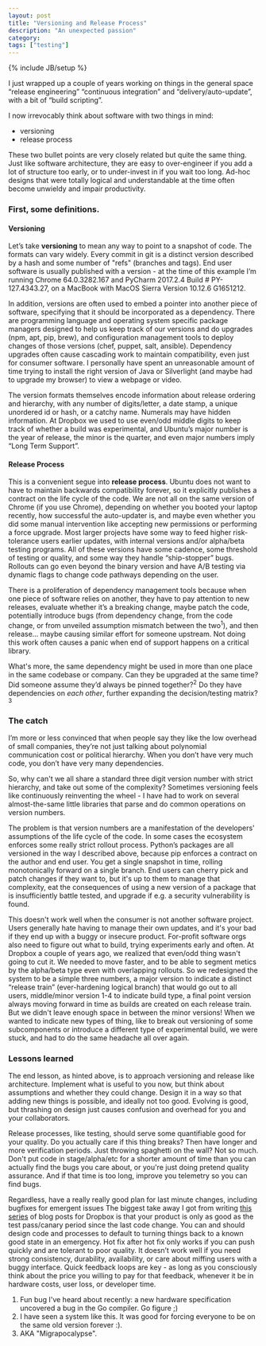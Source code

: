 ```yaml
---
layout: post
title: "Versioning and Release Process"
description: "An unexpected passion"
category: 
tags: ["testing"]
---
```

{% include JB/setup %}

I just wrapped up a couple of years working on things in the general space “release engineering” “continuous integration” and “delivery/auto-update”, with a bit of “build scripting”.

I now irrevocably think about software with two things in mind:

- versioning
- release process

These two bullet points are very closely related but quite the same thing. Just like software architecture, they are easy to over-engineer if you add a lot of structure too early, or to under-invest in if you wait too long. Ad-hoc designs that were totally logical and understandable at the time often become unwieldy and impair productivity.

### First, some definitions. 
#### Versioning

Let’s take **versioning** to mean any way to point to a snapshot of code. The formats can vary widely. Every commit in git is a distinct version described by a hash and some number of "refs" (branches and tags). End user software is usually published with a version - at the time of this example I’m running Chrome 64.0.3282.167 and PyCharm 2017.2.4 Build # PY-127.4343.27, on a MacBook with MacOS Sierra Version 10.12.6 G1651212.

In addition, versions are often used to embed a pointer into another piece of software, specifying that it should be incorporated as a dependency. There are programming language and operating system specific package managers designed to help us keep track of our versions and do upgrades (npm, apt, pip, brew), and configuration management tools to deploy changes of those versions (chef, puppet, salt, ansible). Dependency upgrades often cause cascading work to maintain compatibility, even just for consumer software. I personally have spent an unreasonable amount of time trying to install the right version of Java or Silverlight (and maybe had to upgrade my browser) to view a webpage or video. 

The version formats themselves encode information about release ordering and hierarchy, with any number of digits/letter, a date stamp, a unique unordered id or hash, or a catchy name. Numerals may have hidden information. At Dropbox we used to use even/odd middle digits to keep track of whether a build was experimental, and Ubuntu’s major number is the year of release, the minor is the quarter, and even major numbers imply “Long Term Support”. 


#### Release Process

This is a convenient segue into **release process**. Ubuntu does not want to have to maintain backwards compatibility forever, so it explicitly publishes a contract on the life cycle of the code. We are not all on the same version of Chrome (if you use Chrome), depending on whether you booted your laptop recently, how successful the auto-updater is, and maybe even whether you did some manual intervention like accepting new permissions or performing a force upgrade. Most larger projects have some way to feed higher risk-tolerance users earlier updates, with internal versions and/or alpha/beta testing programs. All of these versions have some cadence, some threshold of testing or quality, and some way they handle “ship-stopper” bugs. Rollouts can go even beyond the binary version and have A/B testing via dynamic flags to change code pathways depending on the user. 

There is a proliferation of dependency management tools because when one piece of software relies on another, they have to pay attention to new releases, evaluate whether it’s a breaking change, maybe patch the code, potentially introduce bugs (from dependency change, from the code change, or from unveiled assumption mismatch between the two<sup>1</sup>),  and then release… maybe causing similar effort for someone upstream. Not doing this work often causes a panic when end of support happens on a critical library. 

What's more, the same dependency might be used in more than one place in the same codebase or company. Can they be upgraded at the same time? Did someone assume they’d always be pinned together?<sup>2</sup> Do they have dependencies on *each other*, further expanding the decision/testing matrix?<sup>3</sup>


### The catch

I’m more or less convinced that when people say they like the low overhead of small companies, they’re not just talking about polynomial communication cost or political hierarchy. When you don’t have very much code, you don’t have very many dependencies. 

So, why can't we all share a standard three digit version number with strict hierarchy, and take out some of the complexity? Sometimes versioning feels like continuously reinventing the wheel - I have had to work on several almost-the-same little libraries that parse and do common operations on version numbers.

The problem is that version numbers are a manifestation of the developers' assumptions of the life cycle of the code. In some cases the ecosystem enforces some really strict rollout process. Python’s  packages are all versioned in the way I described above, because pip enforces a contract on the author and end user. You get a single snapshot in time, rolling monotonically forward on a single branch. End users can cherry pick and patch changes if they want to, but it's up to them to manage that complexity, eat the consequences of using a new version of a package that is insufficiently battle tested, and upgrade if e.g. a security vulnerability is found. 

This doesn't work well when the consumer is not another software project. Users generally hate having to manage their own updates, and it's your bad if they end up with a buggy or insecure product. For-profit software orgs also need to figure out what to build, trying experiments early and often. At Dropbox a couple of years ago, we realized that even/odd thing wasn't going to cut it. We needed to move faster, and to be able to segment metics by the alpha/beta type even with overlapping rollouts. So we redesigned the system to be a simple three numbers, a major version to indicate a distinct “release train” (ever-hardening logical branch) that would go out to all users, middle/minor version 1-4 to indicate build type, a final point version always moving forward in time as builds are created on each release train. But we didn't leave enough space in between the minor versions! When we wanted to indicate new types of thing, like to break out versioning of some subcomponents or introduce a different type of experimental build, we were stuck, and had to do the same headache all over again. 


### Lessons learned

The end lesson, as hinted above, is to approach versioning and release like architecture. Implement what is useful to you now, but think about assumptions and whether they could change. Design it in a way so that adding new things is possible, and ideally not too good. Evolving is good, but thrashing on design just causes confusion and overhead for you and your collaborators. 

Release processes, like testing, should serve some quantifiable good for your quality. Do you actually care if this thing breaks? Then have longer and more verification periods. Just throwing spaghetti on the wall? Not so much. Don't put code in stage/alpha/etc for a shorter amount of time than you can actually find the bugs you care about, or you're just doing pretend quality assurance.  And if that time is too long, improve you telemetry so you can find bugs. 

Regardless, have a really really good plan for last minute changes, including bugfixes for emergent issues  The biggest take away I got from writing [this series](https://blogs.dropbox.com/tech/2017/03/accelerating-iteration-velocity-on-dropboxs-desktop-client-part-1/) of blog posts for Dropbox is that your product is only as good as the test pass/canary period since the last code change. You can and should design code and processes to default to turning things back to a known good state in an emergency. Hot fix after hot fix only works if you can push quickly and are tolerant to poor quality. It doesn’t work well if you need strong consistency, durability, availability, or care about miffing users with a buggy interface. Quick feedback loops are key - as long as you consciously think about the price you willing to pay for that feedback, whenever it be in hardware costs, user loss, or developer time. 

1. Fun bug I've heard about recently: a new hardware specification uncovered a bug in the Go compiler. Go figure ;)
2. I have seen a system like this. It was good for forcing everyone to be on the same old version forever :).
3. AKA "Migrapocalypse".

